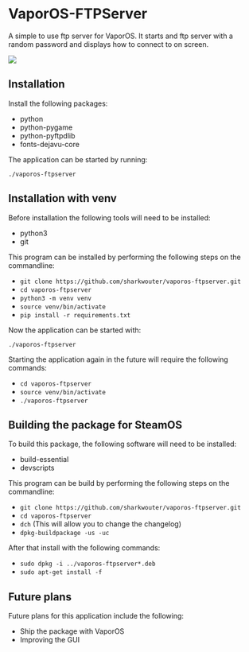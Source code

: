 # VaporOS-FTPServer

A simple to use ftp server for VaporOS. It starts and ftp server with a random password and displays how to connect to on screen.

![](https://github.com/sharkwouter/vaporos-ftpserver/raw/master/screenshot.png)

## Installation

Install the following packages:

- python
- python-pygame
- python-pyftpdlib
- fonts-dejavu-core

The application can be started by running: 

``./vaporos-ftpserver``

## Installation with venv

Before installation the following tools will need to be installed:

- python3
- git

This program can be installed by performing the following steps on the commandline:

- ``git clone https://github.com/sharkwouter/vaporos-ftpserver.git``
- ``cd vaporos-ftpserver``
- ``python3 -m venv venv``
- ``source venv/bin/activate``
- ``pip install -r requirements.txt``

Now the application can be started with:
 
 ``./vaporos-ftpserver``

Starting the application again in the future will require the following commands:

- ``cd vaporos-ftpserver``
- ``source venv/bin/activate``
- ``./vaporos-ftpserver``

## Building the package for SteamOS

To build this package, the following software will need to be installed:

- build-essential
- devscripts

This program can be build by performing the following steps on the commandline:

- ``git clone https://github.com/sharkwouter/vaporos-ftpserver.git``
- ``cd vaporos-ftpserver``
- ``dch`` (This will allow you to change the changelog)
- ``dpkg-buildpackage -us -uc``

After that install with the following commands:

- ``sudo dpkg -i ../vaporos-ftpserver*.deb``
- ``sudo apt-get install -f``

## Future plans

Future plans for this application include the following:

- Ship the package with VaporOS
- Improving the GUI
